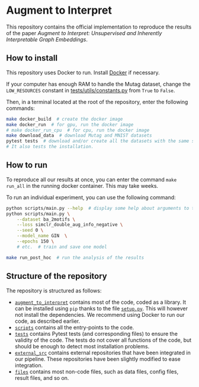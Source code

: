 # Augment to Interpret

This repository contains the official implementation to reproduce the results of the paper
*Augment to Interpret: Unsupervised and Inherently Interpretable Graph Embeddings*.

## How to install
This repository uses Docker to run. Install [Docker](https://www.docker.com/) if necessary.

If your computer has enough RAM to handle the Mutag dataset, change the `LOW_RESOURCES` constant
in [tests/utils/constants.py](tests/utils/constants.py) from `True` to `False`.

Then, in a terminal located at the root of the repository, enter the following commands:
```bash
make docker_build  # create the docker image
make docker_run  # for gpu, run the docker image
# make docker_run_cpu  # for cpu, run the docker image
make download_data  # download Mutag and MNIST datasets
pytest tests  # download and/or create all the datasets with the same seed as the authors
# It also tests the installation.
```

## How to run
To reproduce all our results at once, you can enter the command `make run_all`
in the running docker container. This may take weeks.

To run an individual experiment, you can use the following command:
```bash
python scripts/main.py --help  # display some help about arguments to the function
python scripts/main.py \
    --dataset ba_2motifs \
    --loss simclr_double_aug_info_negative \
    --seed 0 \
    --model_name GIN  \
    --epochs 150 \
    # etc.  # train and save one model

make run_post_hoc  # run the analysis of the results
```

## Structure of the repository
The repository is structured as follows:
- [`augment_to_interpret`](augment_to_interpret/__init__.py) contains most of the code, coded as a library.
It can be installed using `pip` thanks to the file [`setup.py`](setup.py).
This will however not install the dependencies.
We recommend using Docker to run our code, as described earlier.
- [`scripts`](scripts/README.md) contains all the entry-points to the code.
- [`tests`](tests/__init__.py) contains Pytest tests (and corresponding files) to ensure the validity of the code.
The tests do not cover all functions of the code, but should be enough to detect
most installation problems.
- [`external_src`](external_src/README.md) contains external repositories that have been integrated in our pipeline.
These repositories have been slightly modified to ease integration.
- [`files`](files/README.md) contains most non-code files, such as data files, config files, result files, and so on.
